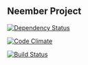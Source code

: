 ## Neember Project

[![Dependency Status](https://gemnasium.com/Neember/neemberproject.svg)](https://gemnasium.com/Neember/neemberproject)

[![Code Climate](https://codeclimate.com/github/Neember/neemberproject/badges/gpa.svg)](https://codeclimate.com/github/Neember/neemberproject)

[![Build Status](https://travis-ci.org/Neember/neemberproject.svg?branch=master)](https://travis-ci.org/Neember/neemberproject)
